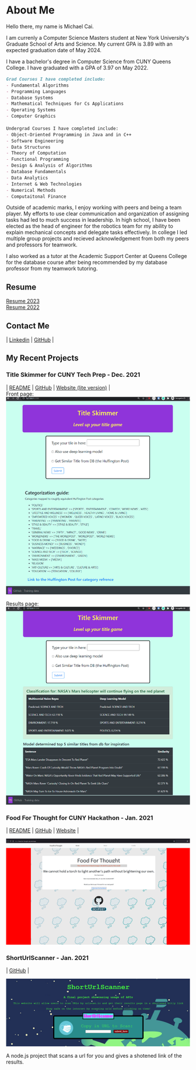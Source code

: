 # About Me
Hello there, my name is Michael Cai.   

I am currenly a Computer Science Masters student at New York University's Graduate School of Arts and Science.
My current GPA is 3.89 with an expected graduation date of May 2024.

I have a bachelor's degree in Computer Science from CUNY Queens College.
I have graduated with a GPA of 3.97 on May 2022.  

```markdown
Grad Courses I have completed include:  
- Fundamental Algorithms
- Programming Languages
- Database Systems
- Mathematical Techniques for Cs Applications
- Operating Systems
- Computer Graphics

Undergrad Courses I have completed include:
- Object-Oriented Programming in Java and in C++  
- Software Engineering  
- Data Structures 
- Theory of Computation  
- Functional Programming  
- Design & Analysis of Algorithms   
- Database Fundamentals  
- Data Analytics  
- Internet & Web Technologies    
- Numerical Methods  
- Computaitonal Finance

```

Outside of academic marks, I enjoy working with peers and being a team player. My efforts to use clear communication and organization of assigning tasks had led to much success in leadership. In high school, I have been elected as the head of engineer for the robotics team for my ability to explain mechanical concepts and delegate tasks effectively. In college I led multiple group projects and recieved acknowledgement from both my peers and professors for teamwork. 
  
I also worked as a tutor at the Academic Support Center at Queens College for the database course after being recommended by my database professor from my teamwork tutoring.  

  
## Resume

[Resume 2023](resume/Cai_Resume_2023.pdf)  
[Resume 2022](resume/Cai_Resume_2022.pdf)

## Contact Me  

| [Linkedin](https://www.linkedin.com/in/michael-cai-a6515921b/)  | [GitHub](https://github.com/michael0419) |    
  
## My Recent Projects  
  
### Title Skimmer for CUNY Tech Prep - Dec. 2021  

| [README](https://github.com/michael0419/TitleSkimmer#readme)  | [GitHub](https://github.com/michael0419/TitleSkimmer)  | [Website (lite version)](https://github.com/michael0419/TitleSkimmerLite) |  
Front page:    
![titleSkimmer front page](images/titleSkimmer0.png)  

Results page:    
![titleSkimmer results](images/titleSkimmer1.png)  

### Food For Thought for CUNY Hackathon - Jan. 2021  

| [README](https://github.com/Slaeh/FoodForThought#readme)  | [GitHub](https://github.com/Slaeh/FoodForThought)  | [Website](https://food-for-thought-psi.vercel.app/) |  
 
![foodforthought](images/foodforthought.png)  


### ShortUrlScanner - Jan. 2021 

| [GitHub](https://github.com/michael0419/ShortUrlScanner) |  

![ShortUrlScanner](images/shorturlscanner.png) 
 
A node.js project that scans a url for you and gives a shotened link of the results.  


